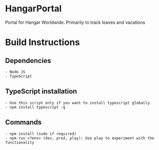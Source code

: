 # HangarPortal
 Portal for Hangar Worldwide. Primarily to track leaves and vacations

# Build Instructions
  ## Dependencies
    - Node JS
    - TypeScript
  ## TypeScript installation
    - Use this script only if you want to install typescript globally
    - npm install typescript -g
  ## Commands
    - npm install (sudo if required)
    - npm run <?env> (dev, prod, play): Use play to experiment with the functionality
